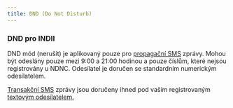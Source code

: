 ```yaml
---
title: DND (Do Not Disturb)
---
```


### DND pro INDII
DND mód (nerušit) je aplikovaný pouze pro [propagační SMS](difference-promotional-transactional-sms.md#propagaČnÍ-sms) zprávy. Mohou být odeslány pouze mezi 9:00 a 21:00 hodinou a pouze číslům, které nejsou registrovány u NDNC. Odesílatel je doručen se standardním numerickým odesílatelem. 

[Transakční SMS](difference-promotional-transactional-sms.md#transakČnÍ-sms) zprávy jsou doručeny ihned pod vaším registrovaným [textovým odesílatelem.](text-sender-id-registration.md#jak-mohu-registrovat-textového-odesílatele)
